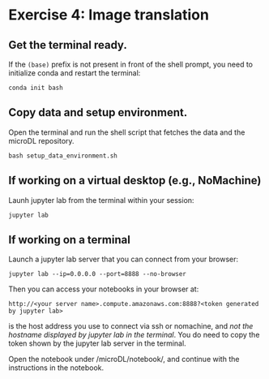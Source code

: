 # Exercise 4: Image translation


## Get the terminal ready.
If the `(base)` prefix is not present in front of the shell prompt, you need to initialize conda and restart the terminal:
```
conda init bash
```

## Copy data and setup environment.
Open the terminal and run the shell script that fetches the data and the microDL repository.
```
bash setup_data_environment.sh 
```
## If working on a virtual desktop (e.g., NoMachine)

Launh jupyter lab from the terminal within your session:
```
jupyter lab
```

## If working on a terminal

Launch a jupyter lab server that you can connect from your browser: 

```
jupyter lab --ip=0.0.0.0 --port=8888 --no-browser
```

Then you can access your notebooks in your browser at:

```
http://<your server name>.compute.amazonaws.com:8888?<token generated by jupyter lab>
```

<your server name> is the host address you use to connect via ssh or nomachine, and *not the hostname displayed by jupyter lab in the terminal*. You do need to copy the token shown by the jupyter lab server in the terminal.

Open the notebook under /microDL/notebook/, and continue with the instructions in the notebook.



